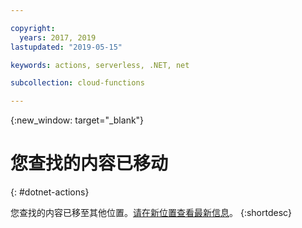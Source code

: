 ```yaml
---

copyright:
  years: 2017, 2019
lastupdated: "2019-05-15"

keywords: actions, serverless, .NET, net

subcollection: cloud-functions

---
```


{:new_window: target="_blank"}
# 您查找的内容已移动
{: #dotnet-actions}

您查找的内容已移至其他位置。[请在新位置查看最新信息](/docs/openwhisk?topic=cloud-functions-prep#prep_dotnet)。
{:shortdesc}
